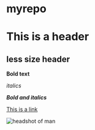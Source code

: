 # myrepo

# This is a header

## less size header

**Bold text**

*italics*

***Bold and italics***

[This is a link]( www.google.ca) 

![headshot of man](/folder/image.jpg)
